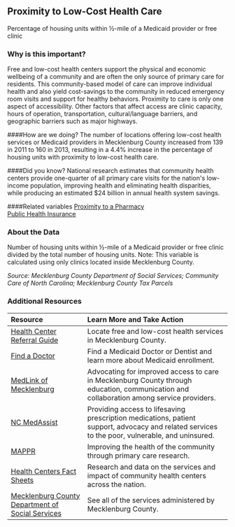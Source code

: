 ﻿## Proximity to Low-Cost Health Care
Percentage of housing units within ½-mile of a Medicaid provider or free clinic

### Why is this important?
Free and low-cost health centers support the physical and economic wellbeing of a community and are often the only source of primary care for residents. This community-based model of care can improve individual health and also yield cost-savings to the community in reduced emergency room visits and support for healthy behaviors. Proximity to care is only one aspect of accessibility. Other factors that affect access are clinic capacity, hours of operation, transportation, cultural/language barriers, and geographic barriers such as major highways. 

####How are we doing?
The number of locations offering low-cost health services or Medicaid providers in Mecklenburg County increased from 139 in 2011 to 160 in 2013, resulting in a 4.4% increase in the percentage of housing units with proximity to low-cost health care.

####Did you know?
National research estimates that community health centers provide one-quarter of all primary care visits for the nation's low-income population, improving health and eliminating health disparities, while producing an estimated $24 billion in annual health system savings.

####Related variables
<a href="javascript:void(0)" onclick="model.metricId = 'm46'">Proximity to a Pharmacy</a>  
<a href="javascript:void(0)" onclick="model.metricId = 'm81'">Public Health Insurance</a>  

### About the Data
Number of housing units within ½-mile of a Medicaid provider or free clinic divided by the total number of housing units. Note: This variable is calculated using only clinics located inside Mecklenburg County.

_Source: Mecklenburg County Department of Social Services; Community Care of North Carolina; Mecklenburg County Tax Parcels_

### Additional Resources
|Resource | Learn More and Take Action | 
|:--- | :--- |
|[Health Center Referral Guide](http://charmeck.org/mecklenburg/county/HealthDepartment/Documents/FreeLowCostClinics.pdf)|Locate free and low-cost health services in Mecklenburg County.
|[Find a Doctor](http://www.ccpgm.org/Home)| Find a Medicaid Doctor or Dentist and learn more about Medicaid enrollment.
|[MedLink of Mecklenburg](http://charmeck.org/mecklenburg/county/HealthDepartment/Pages/MedLink.aspx)| Advocating for improved access to care in Mecklenburg County through education, communication and collaboration among service providers.
|[NC MedAssist](http://www.medassist.org/)|Providing access to lifesaving prescription medications, patient support, advocacy and related services to the poor, vulnerable, and uninsured.
|[MAPPR](http://www.mapprnc.org/)| Improving the health of the community through primary care research.
|[Health Centers Fact Sheets](http://www.nachc.com/research-factsheets.cfm) |Research and data on the services and impact of community health centers across the nation.
|[Mecklenburg County Department of Social Services](http://charmeck.org/mecklenburg/county/dss/Pages/Default.aspx)| See all of the services administered by Mecklenburg County.